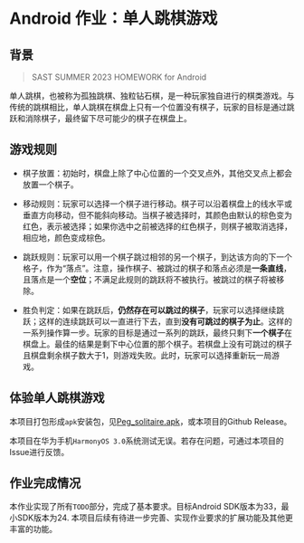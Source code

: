 # Android 作业：单人跳棋游戏

## 背景

> SAST SUMMER 2023 HOMEWORK for Android

单人跳棋，也被称为孤独跳棋、独粒钻石棋，是一种玩家独自进行的棋类游戏。与传统的跳棋相比，单人跳棋在棋盘上只有一个位置没有棋子，玩家的目标是通过跳跃和消除棋子，最终留下尽可能少的棋子在棋盘上。

## 游戏规则

- 棋子放置：初始时，棋盘上除了中心位置的一个交叉点外，其他交叉点上都会放置一个棋子。

- 移动规则：玩家可以选择一个棋子进行移动。棋子可以沿着棋盘上的线水平或垂直方向移动，但不能斜向移动。当棋子被选择时，其颜色由默认的棕色变为红色，表示被选择；如果你选中之前被选择的红色棋子，则棋子被取消选择，相应地，颜色变成棕色。

- 跳跃规则：玩家可以用一个棋子跳过相邻的另一个棋子，到达该方向的下一个格子，作为“落点”。注意，操作棋子、被跳过的棋子和落点必须是**一条直线**，且落点是一个**空位**；不满足此规则的跳跃将不被执行。被跳过的棋子将被移除。

- 胜负判定：如果在跳跃后，**仍然存在可以跳过的棋子**，玩家可以选择继续跳跃；这样的连续跳跃可以一直进行下去，直到**没有可跳过的棋子为止**。这样的一系列操作算一步。玩家的目标是通过一系列的跳跃，最终只剩下**一个棋子**在棋盘上。最佳的结果是剩下中心位置的那个棋子。若棋盘上没有可跳过的棋子且棋盘剩余棋子数大于1，则游戏失败。此时，玩家可以选择重新玩一局游戏。


## 体验单人跳棋游戏

本项目打包形成`apk`安装包，见[Peg_solitaire.apk](./release/Peg_solitaire.apk)，或本项目的Github Release。

本项目在华为手机`HarmonyOS 3.0`系统测试无误。若存在问题，可通过本项目的Issue进行反馈。

## 作业完成情况

本作业实现了所有`TODO`部分，完成了基本要求。目标Android SDK版本为33，最小SDK版本为24. 本项目后续有待进一步完善、实现作业要求的扩展功能及其他更丰富的功能。